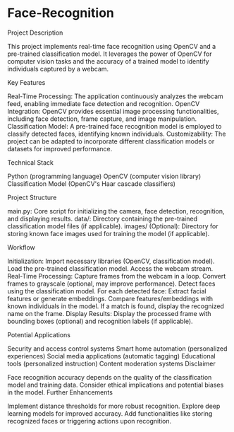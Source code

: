 # Face-Recognition

Project Description

This project implements real-time face recognition using OpenCV and a pre-trained classification model. It leverages the power of OpenCV for computer vision tasks and the accuracy of a trained model to identify individuals captured by a webcam.

Key Features

Real-Time Processing: The application continuously analyzes the webcam feed, enabling immediate face detection and recognition.
OpenCV Integration: OpenCV provides essential image processing functionalities, including face detection, frame capture, and image manipulation.
Classification Model: A pre-trained face recognition model is employed to classify detected faces, identifying known individuals.
Customizability: The project can be adapted to incorporate different classification models or datasets for improved performance.


Technical Stack

Python (programming language)
OpenCV (computer vision library)
Classification Model (OpenCV's Haar cascade classifiers)


Project Structure

main.py: Core script for initializing the camera, face detection, recognition, and displaying results.
data/: Directory containing the pre-trained classification model files (if applicable).
images/ (Optional): Directory for storing known face images used for training the model (if applicable).


Workflow

Initialization:
Import necessary libraries (OpenCV, classification model).
Load the pre-trained classification model.
Access the webcam stream.
Real-Time Processing:
Capture frames from the webcam in a loop.
Convert frames to grayscale (optional, may improve performance).
Detect faces using the classification model.
For each detected face:
Extract facial features or generate embeddings.
Compare features/embeddings with known individuals in the model.
If a match is found, display the recognized name on the frame.
Display Results:
Display the processed frame with bounding boxes (optional) and recognition labels (if applicable).


Potential Applications

Security and access control systems
Smart home automation (personalized experiences)
Social media applications (automatic tagging)
Educational tools (personalized instruction)
Content moderation systems
Disclaimer

Face recognition accuracy depends on the quality of the classification model and training data. Consider ethical implications and potential biases in the model.
Further Enhancements

Implement distance thresholds for more robust recognition.
Explore deep learning models for improved accuracy.
Add functionalities like storing recognized faces or triggering actions upon recognition.
